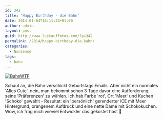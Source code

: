 ```yaml
---
id: 342
title: 'Happy Birthday - die Bahn'
date: 2014-01-04T16:11:33+01:00
author: admin
layout: post
guid: http://www.lustauffotos.com/?p=342
permalink: /2014/happy-birthday-die-bahn/
categories:
  - Nonsense
tags:
  - bahn
---
```

[<img class="aligncenter size-full wp-image-343" alt="BahnWTF" src="/files/2014/01/BahnWTF.png" width="450" height="203" srcset="/files/2014/01/BahnWTF.png 450w, /files/2014/01/BahnWTF-300x135.png 300w" sizes="(max-width: 450px) 100vw, 450px" />](/files/2014/01/BahnWTF.png)

 

Schaut an, die Bahn verschickt Geburtstags Emails. Aber nicht ein normales 'Alles Gute', nein, man bekommt schon 3 Tage davor eine Aufforderung seine 'Präferenzen' zu wählen. Ich hab Farbe 'rot', Ort 'Meer' und Kuchen 'Schoko' gewählt - Resultat: ein 'persönlich' gerenderter ICE mit Meer Hintergrund, orangenem Aufdruck und eine nette Dame mit Schokokuchen. Wow, ich frag mich wieviel Entwickler das gekostet hast 🙂

 